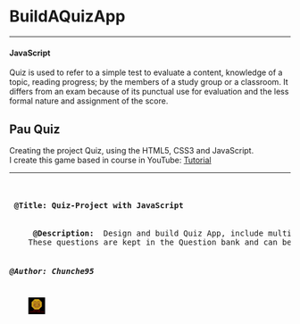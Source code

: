 # BuildAQuizApp
<hr>
<p>
	<h4>JavaScript</h4>
	<p>
		Quiz is used to refer to a simple test to evaluate a content, 
		knowledge of a topic, reading progress; by the members of a study group or a classroom. 
		It differs from an exam because of its punctual use for evaluation and the less formal 
		nature and assignment of the score.
	</p>
	<h2> Pau Quiz</h2>
	Creating the project Quiz, using the HTML5, CSS3 and JavaScript. <br>
	I create this game based in course in YouTube: <a href="https://www.youtube.com/watch?v=BOQLbu_Crc0&list=PLDlWc9AfQBfZIkdVaOQXi1tizJeNJipEx&index=6"
	target="_blank">Tutorial</a>
</p>
<hr>
<pre>
	<h4> @Title: Quiz-Project with JavaScript </h4>
	<strong> @Description: </strong> Design and build Quiz App, include multiple choice, true or false and drag and drop images and text. 
	These questions are kept in the Question bank and can be re-used in different quizzes. 
	<h5>@Author: Chunche95</h5>
	<img width="30" height="30"  src="logo.jpg"
</pre>